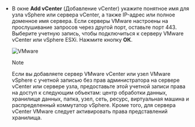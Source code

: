 * В окне **Add vCenter** (Добавление vCenter) укажите понятное имя для узла vSphere или сервера vCenter, а также IP-адрес или полное доменное имя сервера. Если серверы VMware настроены на прослушивание запросов через другой порт, оставьте порт 443. Выберите учетную запись, чтобы подключиться к серверу VMware vCenter или vSphere ESXi. Нажмите кнопку **ОК**.

    ![VMware](./media/site-recovery-add-vcenter/vmware-server.png)

   > [!NOTE]
   > Если вы добавляете сервер VMware vCenter или узел VMware vSphere с учетной записью без прав администратора на сервере vCenter или сервере узла, предоставьте этой учетной записи права на доступ к следующим объектам: центр обработки данных, хранилище данных, папка, узел, сеть, ресурс, виртуальная машина и распределенный коммутатор vSphere. Кроме того, для сервера vCenter VMware следует активировать права представлений хранилища.


<!--HONumber=Feb17_HO2-->


